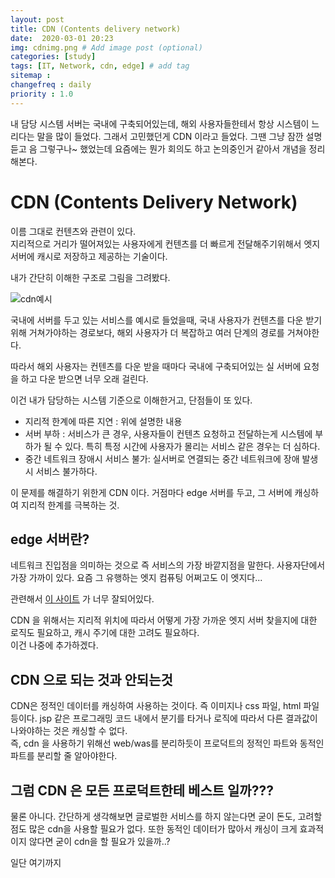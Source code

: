 ```yaml
---
layout: post
title: CDN (Contents delivery network)
date:  2020-03-01 20:23
img: cdnimg.png # Add image post (optional)
categories: [study]
tags: [IT, Network, cdn, edge] # add tag
sitemap :
changefreq : daily
priority : 1.0
---
```


내 담당 시스템 서버는 국내에 구축되어있는데, 해외 사용자들한테서 항상 시스템이 느리다는 말을 많이 들었다. 
그래서 고민했던게 CDN 이라고 들었다.  그땐 그냥 잠깐 설명듣고 음 그렇구나~ 했었는데 요즘에는 뭔가 회의도 하고 논의중인거 같아서 개념을 정리해본다.   

# CDN  (Contents Delivery Network)  

이름 그대로 컨텐츠와 관련이 있다.  
지리적으로 거리가 떨어져있는 사용자에게 컨텐츠를  더 빠르게 전달해주기위해서 엣지서버에 캐시로 저장하고 제공하는 기술이다.  

내가 간단히 이해한 구조로 그림을 그려봤다.  

![cdn예시](/assets/img/2020-03-08-cdn/cndEx.png)

국내에 서버를 두고 있는 서비스를 예시로 들었을때, 국내 사용자가 컨텐츠를 다운 받기 위해 거쳐가야하는  경로보다, 해외 사용자가 더 복잡하고 여러 단계의 경로를 거쳐야한다.  

따라서 해외 사용자는 컨텐츠를 다운 받을 때마다 국내에 구축되어있는 실 서버에 요청을 하고 다운 받으면 너무 오래 걸린다.  

이건 내가 담당하는 시스템 기준으로 이해한거고, 단점들이 또 있다. 

 - 지리적 한계에 따른 지연 : 위에 설명한 내용 
 - 서버 부하 :  서비스가 큰 경우, 사용자들이 컨텐츠 요청하고 전달하는게 시스템에 부하가 될 수 있다. 특히 특정 시간에 사용자가 몰리는 서비스 같은 경우는 더 심하다.  
 - 중간 네트워크 장애시 서비스 불가:  실서버로 연결되는 중간 네트워크에 장애 발생시 서비스 불가하다.  

이 문제를 해결하기 위한게 CDN 이다. 거점마다 edge 서버를 두고, 그 서버에 캐싱하여 지리적 한계를 극복하는 것.  

## edge 서버란?   

네트워크 진입점을 의미하는 것으로 즉 서비스의 가장 바깥지점을 말한다. 사용자단에서 가장 가까이 있다. 요즘 그 유행하는 엣지 컴퓨팅 어쩌고도 이 엣지다... 


관련해서 [이 사이트](https://www.imperva.com/learn/performance/cdn-caching/) 가 너무 잘되어있다.   

CDN 을 위해서는 지리적 위치에 따라서 어떻게 가장 가까운 엣지 서버 찾을지에 대한 로직도 필요하고, 캐시 주기에 대한 고려도 필요하다.  
이건 나중에 추가하겠다. 

## CDN 으로 되는 것과 안되는것 
CDN은 정적인 데이터를 캐싱하여 사용하는 것이다. 즉 이미지나 css 파일, html 파일 등이다. jsp 같은 프로그래밍 코드 내에서 분기를 타거나 로직에 따라서  다른 결과값이 나와야하는 것은 캐싱할 수 없다.  
즉, cdn 을 사용하기 위해선 web/was를 분리하듯이  프로덕트의 정적인 파트와 동적인 파트를 분리할 줄 알아야한다.  

## 그럼 CDN 은 모든 프로덕트한테 베스트 일까???   
물론 아니다.  간단하게 생각해보면  글로벌한 서비스를 하지 않는다면 굳이 돈도,  고려할 점도 많은 cdn을 사용할 필요가 없다. 또한 동적인 데이터가 많아서 캐싱이 크게 효과적이지 않다면 굳이 cdn을 할 필요가 있을까..? 

일단 여기까지 


















